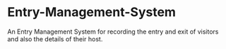 # Entry-Management-System

An Entry Management System for recording the entry and exit of visitors and also the details of their host.
